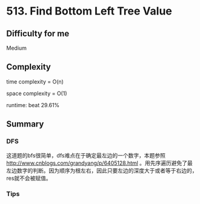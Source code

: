 # 513. Find Bottom Left Tree Value
## Difficulty for me

Medium

## Complexity
time complexity = O(n)

space complexity = O(1)

runtime: beat 29.61%

## Summary
### DFS

这道题的bfs很简单，dfs难点在于确定最左边的一个数字，本题参照 http://www.cnblogs.com/grandyang/p/6405128.html 。用先序遍历避免了最左边数字的判断。因为顺序为根左右，因此只要左边的深度大于或者等于右边的，res就不会被赋值。

### Tips

